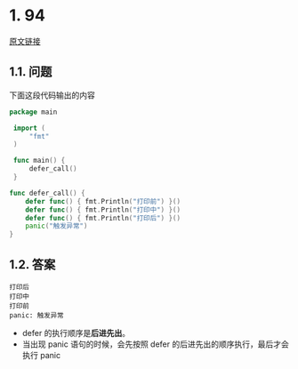 # 1. 94

[原文链接](https://www.topgoer.cn/docs/gomianshiti/mian1)

## 1.1. 问题

下面这段代码输出的内容

```go
package main

 import (
     "fmt"
 )

 func main() {
     defer_call()
 }

func defer_call() {
    defer func() { fmt.Println("打印前") }()
    defer func() { fmt.Println("打印中") }()
    defer func() { fmt.Println("打印后") }()
    panic("触发异常")
}
```

## 1.2. 答案

```
打印后
打印中
打印前
panic: 触发异常
```

* defer 的执行顺序是**后进先出**。
* 当出现 panic 语句的时候，会先按照 defer 的后进先出的顺序执行，最后才会执行 panic
